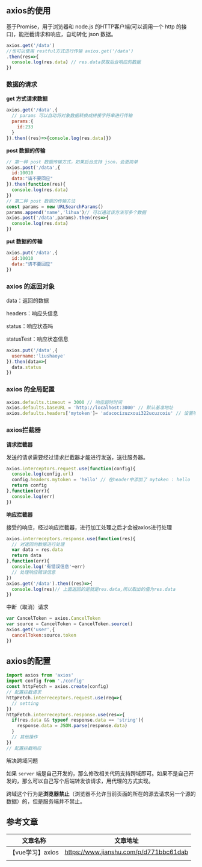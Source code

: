 ## axios的使用

基于Promise，用于浏览器和 node.js 的HTTP客户端(可以调用一个 http 的接口)，能拦截请求和响应，自动转化 json 数据。

```js
axios.get('/data')
//也可以使用 restful方式进行传输 axios.get('/data')
.then(res=>{
  console.log(res.data) // res.data获取后台响应的数据
})
```

### 数据的请求

**get 方式请求数据**

```js
axios.get('/data',{
  // params 可以自动将对象数据转换成拼接字符串进行传输
  params:{
    id:233
  }
}).then((res)=>{console.log(res.data)})
```

**post 数据的传输**

```js
// 第一种 post 数据传输方式，如果后台支持 json，会更简单
axios.post('/data',{
  id:10010
  data:"请不要回应"
}).then(function(res){
  console.log(res.data)
})
// 第二种 post 数据的传输方法
const params = new URLSearchParams()
params.append('name','lihua')// 可以通过该方法写多个数据
axios.post('/data',params).then(res=>{
  console.log(res.data)
})
```

**put 数据的传输**

```js
axios.put('/data',{
  id:10010
  data:"请不要回应"
})
```

### axios 的返回对象

data：返回的数据

headers：响应头信息

status：响应状态吗

statusTest：响应状态信息

```js
axios.put('/data',{
  username:'liushaoye'
}).then(data=>{
  data.status
})
```

### axios 的全局配置

```js
axios.defaults.timeout = 3000 // 响应超时时间
axios.defaults.baseURL = 'http://localhost:3000' // 默认基准地址
axios.defaults.headers['mytoken']= 'adacocizuzxoui322ucuzcoiu' // 设置响应头
```

### axios拦截器

**请求拦截器**

发送的请求需要经过请求拦截器才能进行发送，送往服务器。

```js
axios.interceptors.request.use(function(config){
  console.log(config.url)
  config.headers.mytoken = 'hello' // 在header中添加了 mytoken : hello
  return config
},function(err){
  console.log(err)
})
```

**响应拦截器**

接受的响应，经过响应拦截器，进行加工处理之后才会被axios进行处理

```js
axios.interreceptors.response.use(function(res){
  // 对返回的数据进行处理
  var data = res.data
  return data
},function(err){
  console.log('有错误信息'+err)
  // 处理响应错误信息
})
axios.get('/data').then((res)=>{
  console.log(res)// 上面返回的是就是res.data,所以取出的值为res.data
})
```

中断（取消）请求

```js
var CancelToken = axios.CancelToken
var source = CancelToken = CancelToken.source()
axios.get('user',{
  cancelToken:source.token
})
```

## axios的配置

```js
import axios from 'axios'
import config from './config'
const httpFetch = axios.create(config)
// 配置拦截请求
httpFetch.interreceptors.request.use(req=>{
  // setting
})
httpFetch.interreceptors.response.use(res=>{
  if(res.data && typeof response.data == 'string'){
    response.data = JSON.parse(response.data)
  }
  // 其他操作
})
// 配置拦截响应
```

解决跨域问题

如果 `server` 端是自己开发的，那么修改相关代码支持跨域即可。如果不是自己开发的，那么可以自己写个后端转发该请求，用代理的方式实现。

跨域这个行为是**浏览器禁止**（浏览器不允许当前页面的所在的源去请求另一个源的数据）的，但是服务端并不禁止。



## 参考文章

| 文章名称         | 文章地址                               |
| ---------------- | -------------------------------------- |
| 【vue学习】axios | https://www.jianshu.com/p/d771bbc61dab |
|                  |                                        |

